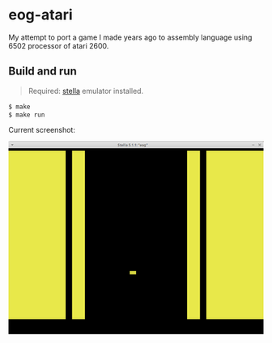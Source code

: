 # eog-atari
My attempt to port a game I made years ago to assembly language using 6502 processor of atari 2600.

## Build and run

> Required: [stella](https://stella-emu.github.io/) emulator installed.

```console
$ make
$ make run
```

Current screenshot:

![Alt screenshot](https://raw.githubusercontent.com/helio-frota/eog-atari/master/screenshot.png)